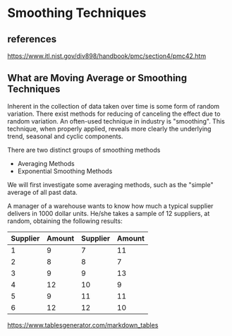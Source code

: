 # Smoothing Techniques

## references

<https://www.itl.nist.gov/div898/handbook/pmc/section4/pmc42.htm>

## What are Moving Average or Smoothing Techniques

Inherent in the collection of data taken over time is some form of random variation. There exist methods for reducing of canceling the effect due to random variation. An often-used technique in industry is "smoothing". This technique, when properly applied, reveals more clearly the underlying trend, seasonal and cyclic components.

There are two distinct groups of smoothing methods

- Averaging Methods
- Exponential Smoothing Methods

We will first investigate some averaging methods, such as the "simple" average of all past data.

A manager of a warehouse wants to know how much a typical supplier delivers in 1000 dollar units. He/she takes a sample of 12 suppliers, at random, obtaining the following results:

| Supplier | Amount | Supplier | Amount |
|----------|--------|----------|--------|
| 1        | 9      | 7        | 11     |
| 2        | 8      | 8        | 7      |
| 3        | 9      | 9        | 13     |
| 4        | 12     | 10       | 9      |
| 5        | 9      | 11       | 11     |
| 6        | 12     | 12       | 10     |

<https://www.tablesgenerator.com/markdown_tables>

